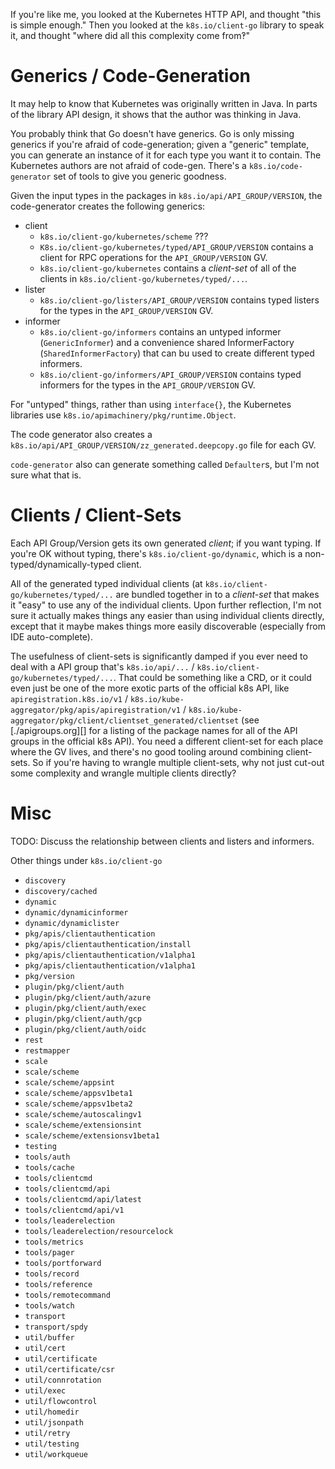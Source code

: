 If you're like me, you looked at the Kubernetes HTTP API, and thought
"this is simple enough."  Then you looked at the `k8s.io/client-go`
library to speak it, and thought "where did all this complexity come
from‽"

# Generics / Code-Generation

It may help to know that  Kubernetes was originally written in Java.
In parts of the library API design, it shows that the author was
thinking in Java.

You probably think that Go doesn't have generics.  Go is only missing
generics if you're afraid of code-generation; given a "generic"
template, you can generate an instance of it for each type you want it
to contain.  The Kubernetes authors are not afraid of code-gen.
There's a `k8s.io/code-generator` set of tools to give you generic
goodness.

Given the input types in the packages in
`k8s.io/api/API_GROUP/VERSION`, the code-generator creates the
following generics:

  - client
    * `k8s.io/client-go/kubernetes/scheme` ???
    * `K8s.io/client-go/kubernetes/typed/API_GROUP/VERSION` contains a
      client for RPC operations for the `API_GROUP/VERSION` GV.
    * `k8s.io/client-go/kubernetes` contains a *client-set* of all of
      the clients in `k8s.io/client-go/kubernetes/typed/...`.
  - lister
    * `k8s.io/client-go/listers/API_GROUP/VERSION` contains typed
      listers for the types in the `API_GROUP/VERSION` GV.
  - informer
    * `k8s.io/client-go/informers` contains an untyped informer
      (`GenericInformer`) and a convenience shared InformerFactory
      (`SharedInformerFactory`) that can bu used to create different
      typed informers.
    * `k8s.io/client-go/informers/API_GROUP/VERSION` contains typed
      informers for the types in the `API_GROUP/VERSION` GV.

For "untyped" things, rather than using `interface{}`, the Kubernetes
libraries use `k8s.io/apimachinery/pkg/runtime.Object`.

The code generator also creates a
`k8s.io/api/API_GROUP/VERSION/zz_generated.deepcopy.go` file for each
GV.

`code-generator` also can generate something called `Defaulter`s, but
I'm not sure what that is.

# Clients / Client-Sets

Each API Group/Version gets its own generated *client*; if you want
typing.  If you're OK without typing, there's
`k8s.io/client-go/dynamic`, which is a non-typed/dynamically-typed
client.

All of the generated typed individual clients (at
`k8s.io/client-go/kubernetes/typed/...` are bundled together in to a
*client-set* that makes it "easy" to use any of the individual
clients.  Upon further reflection, I'm not sure it actually makes
things any easier than using individual clients directly, except that
it maybe makes things more easily discoverable (especially from IDE
auto-complete).

The usefulness of client-sets is significantly damped if you ever need
to deal with a API group that's `k8s.io/api/...` /
`k8s.io/client-go/kubernetes/typed/...`.  That could be something like
a CRD, or it could even just be one of the more exotic parts of the
official k8s API, like `apiregistration.k8s.io/v1` /
`k8s.io/kube-aggregator/pkg/apis/apiregistration/v1` /
`k8s.io/kube-aggregator/pkg/client/clientset_generated/clientset` (see
[./apigroups.org][] for a listing of the package names for all of the
API groups in the official k8s API).  You need a different client-set
for each place where the GV lives, and there's no good tooling around
combining client-sets.  So if you're having to wrangle multiple
client-sets, why not just cut-out some complexity and wrangle multiple
clients directly?

# Misc

TODO: Discuss the relationship between clients and listers and
informers.

Other things under `k8s.io/client-go`
 - `discovery`
 - `discovery/cached`
 - `dynamic`
 - `dynamic/dynamicinformer`
 - `dynamic/dynamiclister`
 - `pkg/apis/clientauthentication`
 - `pkg/apis/clientauthentication/install`
 - `pkg/apis/clientauthentication/v1alpha1`
 - `pkg/apis/clientauthentication/v1alpha1`
 - `pkg/version`
 - `plugin/pkg/client/auth`
 - `plugin/pkg/client/auth/azure`
 - `plugin/pkg/client/auth/exec`
 - `plugin/pkg/client/auth/gcp`
 - `plugin/pkg/client/auth/oidc`
 - `rest`
 - `restmapper`
 - `scale`
 - `scale/scheme`
 - `scale/scheme/appsint`
 - `scale/scheme/appsv1beta1`
 - `scale/scheme/appsv1beta2`
 - `scale/scheme/autoscalingv1`
 - `scale/scheme/extensionsint`
 - `scale/scheme/extensionsv1beta1`
 - `testing`
 - `tools/auth`
 - `tools/cache`
 - `tools/clientcmd`
 - `tools/clientcmd/api`
 - `tools/clientcmd/api/latest`
 - `tools/clientcmd/api/v1`
 - `tools/leaderelection`
 - `tools/leaderelection/resourcelock`
 - `tools/metrics`
 - `tools/pager`
 - `tools/portforward`
 - `tools/record`
 - `tools/reference`
 - `tools/remotecommand`
 - `tools/watch`
 - `transport`
 - `transport/spdy`
 - `util/buffer`
 - `util/cert`
 - `util/certificate`
 - `util/certificate/csr`
 - `util/connrotation`
 - `util/exec`
 - `util/flowcontrol`
 - `util/homedir`
 - `util/jsonpath`
 - `util/retry`
 - `util/testing`
 - `util/workqueue`
